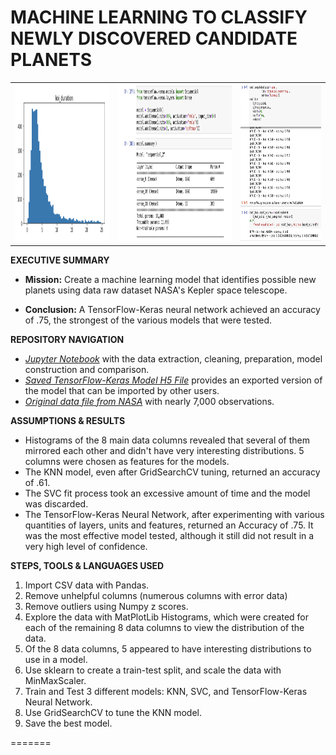 # MACHINE LEARNING TO CLASSIFY NEWLY DISCOVERED CANDIDATE PLANETS
 
 <table style="width:100%">
  <tr valign="top">
    <th><img height="250" alt="Sample histogram" src="https://github.com/kennethcandersen/machine-learning-challenge/blob/main/images/example_histogram.png"></th>
    <th><img height="250" alt="Box Plot" src="https://github.com/kennethcandersen/machine-learning-challenge/blob/main/images/tensor_model_summary.png"></th>
    <th><img height="250" alt="Bar Chart With Code" src="https://github.com/kennethcandersen/machine-learning-challenge/blob/main/images/tensor_model_compile_fit_eval.png"></th>
  </tr>
</table> 

**EXECUTIVE SUMMARY**

* **Mission:** Create a machine learning model that identifies possible new planets using data raw dataset NASA's Kepler space telescope.

* **Conclusion:** A TensorFlow-Keras neural network achieved an accuracy of .75, the strongest of the various models that were tested. 

**REPOSITORY NAVIGATION**

* [*Jupyter Notebook*](https://github.com/kennethcandersen/machine-learning-challenge/blob/main/exoplanet_model.ipynb) with the data extraction, cleaning, preparation, model construction and comparison. 
* [*Saved TensorFlow-Keras Model H5 File*](https://github.com/kennethcandersen/machine-learning-challenge/blob/main/exoplanet_prediction.h5) provides an exported version of the model that can be imported by other users. 
* [*Original data file from NASA*](https://github.com/kennethcandersen/machine-learning-challenge/blob/main/exoplanet_data.csv) with nearly 7,000 observations. 

**ASSUMPTIONS & RESULTS**
* Histograms of the 8 main data columns revealed that several of them mirrored each other and didn't have very interesting distributions. 5 columns were chosen as features for the models. 
* The KNN model, even after GridSearchCV tuning, returned an accuracy of .61.
* The SVC fit process took an excessive amount of time and the model was discarded. 
* The TensorFlow-Keras Neural Network, after experimenting with various quantities of layers, units and features, returned an Accuracy of .75. It was the most effective model tested, although it still did not result in a very high level of confidence. 

**STEPS, TOOLS & LANGUAGES USED**

1. Import CSV data with Pandas.
2. Remove unhelpful columns (numerous columns with error data)
3. Remove outliers using Numpy z scores. 
4. Explore the data with MatPlotLib Histograms, which were created for each of the remaining 8 data columns to view the distribution of the data. 
5. Of the 8 data columns, 5 appeared to have interesting distributions to use in a model.
6. Use sklearn to create a train-test split, and scale the data with MinMaxScaler.
7. Train and Test 3 different models: KNN, SVC, and TensorFlow-Keras Neural Network. 
8. Use GridSearchCV to tune the KNN model. 
9. Save the best model.


=======










